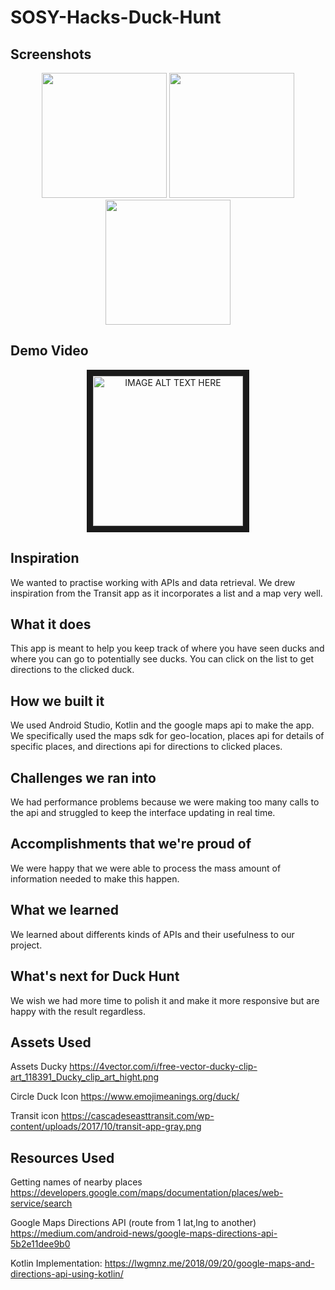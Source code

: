 # SOSY-Hacks-Duck-Hunt

## Screenshots
<div align="center">
  <img src="https://user-images.githubusercontent.com/52565263/155893970-7d138950-3c50-4987-b42d-16cf8e6b0b6c.png" width="200"/>
  <img src="https://user-images.githubusercontent.com/52565263/155893971-c7e42e47-fb4b-4079-ab2d-6dabfb30bb0e.png" width="200"/>
  <img src="https://user-images.githubusercontent.com/52565263/155893972-12518afa-ab63-44ec-9415-89216b3a0f06.png" width="200"/>
</div>

## Demo Video
<div align="center">
  <a href="https://www.youtube.com/watch?v=TBpJaygb37g&ab_channel=ZaidArshad
" target="_blank"><img src="https://www.saskatoonprogressclub.com/wp-content/uploads/2021/05/free-youtube-logo-icon-2431-thumb.png" 
alt="IMAGE ALT TEXT HERE" width="240" border="10" /></a>
</div>


## Inspiration
We wanted to practise working with APIs and data retrieval. We drew inspiration from the Transit app as it incorporates a list and a map very well.

## What it does
This app is meant to help you keep track of where you have seen ducks and where you can go to potentially see ducks. You can click on the list to get directions to the clicked duck.

## How we built it
We used Android Studio, Kotlin and the google maps api to make the app. We specifically used the maps sdk for geo-location, places api for details of specific places, and directions api for directions to clicked places.

## Challenges we ran into
We had performance problems because we were making too many calls to the api and struggled to keep the interface updating in real time. 

## Accomplishments that we're proud of
We were happy that we were able to process the mass amount of information needed to make this happen.

## What we learned
We learned about differents kinds of APIs and their usefulness to our project.

## What's next for Duck Hunt
We wish we had more time to polish it and make it more responsive but are happy with the result regardless.

## Assets Used
Assets
Ducky
https://4vector.com/i/free-vector-ducky-clip-art_118391_Ducky_clip_art_hight.png

Circle Duck Icon
https://www.emojimeanings.org/duck/ 

Transit icon
https://cascadeseasttransit.com/wp-content/uploads/2017/10/transit-app-gray.png 

## Resources Used
Getting names of nearby places
https://developers.google.com/maps/documentation/places/web-service/search

Google Maps Directions API (route from 1 lat,lng to another)
https://medium.com/android-news/google-maps-directions-api-5b2e11dee9b0 

Kotlin Implementation:
https://lwgmnz.me/2018/09/20/google-maps-and-directions-api-using-kotlin/ 
